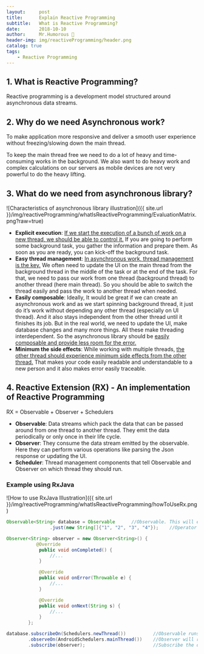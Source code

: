 ```yaml
---
layout:     post
title:      Explain Reactive Programming
subtitle:   What is Reactive Programming?
date:       2018-10-10
author:     Mr.Humorous 🥘
header-img: img/reactiveProgramming/header.png
catalog: true
tags:
    - Reactive Programming
---
```


## 1. What is Reactive Programming?
Reactive programming is a development model structured around asynchronous data streams.

## 2. Why do we need Asynchronous work?
To make application more responsive and deliver a smooth user experience without freezing/slowing down the main thread.

To keep the main thread free we need to do a lot of heavy and time-consuming works in the background.
We also want to do heavy work and complex calculations on our servers as mobile devices are not very powerful to do the heavy lifting.

## 3. What do we need from asynchronous library?
![Characteristics of asynchronous library illustration]({{ site.url }}/img/reactiveProgramming/whatIsReactiveProgramming/EvaluationMatrix.png?raw=true)
+ __Explicit execution__: <ins>If we start the execution of a bunch of work on a new thread, we should be able to control it.</ins>
                          If you are going to perform some background task, you gather the information and prepare them. As soon as you are ready, you can kick-off the background task.
+ __Easy thread management__: <ins>In asynchronous work, thread management is the key.</ins>
                              We often need to update the UI on the main thread from the background thread in the middle of the task or at the end of the task.
                              For that, we need to pass our work from one thread (background thread) to another thread (here main thread).
                              So you should be able to switch the thread easily and pass the work to another thread when needed.
+ __Easily composable__: Ideally, It would be great if we can create an asynchronous work and as we start spinning background thread, it just do it’s work without depending any other thread (especially on UI thread).
                         And it also stays independent from the other thread until it finishes its job. But in the real world, we need to update the UI, make database changes and many more things.
                         All these make threading interdependent. So the asynchronous library should be <ins>easily composable and provide less room for the error.</ins>
+ __Minimum the side effects__: While working with multiple threads, <ins>the other thread should experience minimum side effects from the other thread.</ins>
                            That makes your code easily readable and understandable to a new person and it also makes error easily traceable.

## 4. Reactive Extension (RX) - An implementation of Reactive Programming
RX = Observable + Observer + Schedulers
+ __Observable__: Data streams which pack the data that can be passed around from one thread to another thread. They emit the data periodically or only once in their life cycle.
+ __Observer__: They consume the data stream emitted by the observable. Here they can perform various operations like parsing the Json response or updating the UI.
+ __Scheduler__: Thread management components that tell Observable and Observer on which thread they should run.

### Example using RxJava
![How to use RxJava Illustration]({{ site.url }}/img/reactiveProgramming/whatIsReactiveProgramming/howToUseRx.png)
```java
Observable<String> database = Observable      //Observable. This will emit the data
                .just(new String[]{"1", "2", "3", "4"});    //Operator

Observer<String> observer = new Observer<String>() {
           @Override
            public void onCompleted() {
                //...
            }

            @Override
            public void onError(Throwable e) {
                //...
            }

            @Override
            public void onNext(String s) {
                //...
            }
        };

database.subscribeOn(Schedulers.newThread())          //Observable runs on new background thread.
        .observeOn(AndroidSchedulers.mainThread())    //Observer will run on main UI thread.
        .subscribe(observer);                         //Subscribe the observer
```
